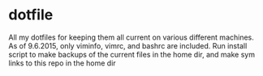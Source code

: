 # dotfile
All my dotfiles for keeping them all current on various different machines.
As of 9.6.2015, only viminfo, vimrc, and bashrc are included. 
Run install script to make backups of the current files in the home dir, and make sym links to this repo in the home dir
